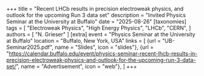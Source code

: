 +++
title = "Recent LHCb results in precision electroweak physics, and outlook for the upcoming Run 3 data set"
description = "Invited Physics Seminar at the University at Buffalo"
date = "2025-08-26"
[taxonomies]
tags = [
  "Electroweak Physics",
  "High Energy Physics",
  "LHCb",
  "CERN",
]
authors = [ "N. Grieser" ]
[extra]
event = "Physics Seminar at the University at Buffalo"
location = "Buffalo, New York, USA"
links = [
    {url = "UB-Seminar2025.pdf", name = "Slides", icon = "slides"},
    {url = "https://calendar.buffalo.edu/event/physics-seminar-recent-lhcb-results-in-precision-electroweak-physics-and-outlook-for-the-upcoming-run-3-data-set/", name = "Advertisement", icon = "web"},
]
+++
